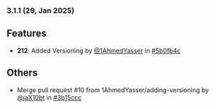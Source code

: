 ### 3.1.1 (29, Jan 2025)
## Features
- **212**: Added Versioning by [<u>@1AhmedYasser</u>](https://www.github.com/1AhmedYasser) in [#5b0fb4c](https://github.com/buerokratt/XTR/commit/5b0fb4c)
## Others
- Merge pull request #10 from 1AhmedYasser/adding-versioning by [<u>@jaX10bt</u>](https://www.github.com/jaX10bt) in [#3b15ccc](https://github.com/buerokratt/XTR/commit/3b15ccc)
